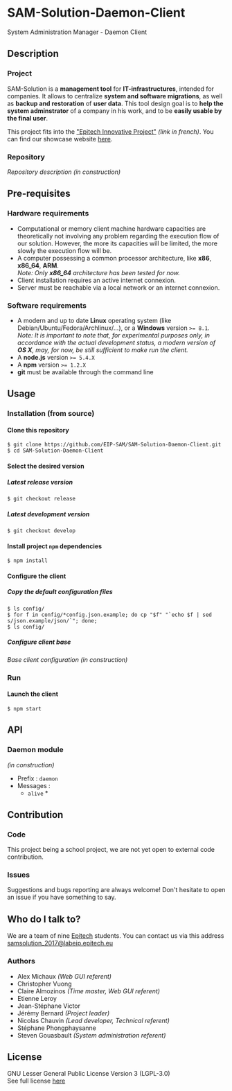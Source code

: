 # SAM-Solution-Daemon-Client
System Administration Manager - Daemon Client

## Description
### Project
SAM-Solution is a __management tool__ for __IT-infrastructures__, intended for companies.
It allows to centralize __system and software migrations__, as well as __backup and restoration__ of __user data__.
This tool design goal is to __help the system adminstrator__ of a company in his work, and to be __easily usable by the final user__.

This project fits into the ["Epitech Innovative Project"](http://www.epitech.eu/epitech-innovative-projects.aspx) *(link in french)*. You can find our showcase website [here](http://eip.epitech.eu/2017/samsolution).

### Repository
*Repository description (in construction)*

## Pre-requisites
### Hardware requirements
* Computational or memory client machine hardware capacities are theoretically not involving any problem regarding the execution flow of our solution. However, the more its capacities will be limited, the more slowly the execution flow will be.
* A computer possessing a common processor architecture, like __x86__, __x86_64__, __ARM__.  
  *Note: Only __x86_64__ architecture has been tested for now.*
* Client installation requires an active internet connexion.
* Server must be reachable via a local network or an internet connexion.

### Software requirements
* A modern and up to date __Linux__ operating system (like Debian/Ubuntu/Fedora/Archlinux/...), or a __Windows__ version `>= 8.1`.  
  *Note: It is important to note that, for experimental purposes only, in accordance with the actual development status, a modern version of __OS X__, may, for now, be still sufficient to make run the client.*
* A __node.js__ version `>= 5.4.X`
* A __npm__ version `>= 1.2.X`
* __git__ must be available through the command line

## Usage
### Installation (from source)
#### Clone this repository
```
$ git clone https://github.com/EIP-SAM/SAM-Solution-Daemon-Client.git
$ cd SAM-Solution-Daemon-Client
```

#### Select the desired version
##### Latest release version
```
$ git checkout release
```

##### Latest development version
```
$ git checkout develop
```

#### Install project `npm` dependencies
```
$ npm install
```

#### Configure the client
##### Copy the default configuration files
```
$ ls config/
$ for f in config/*config.json.example; do cp "$f" "`echo $f | sed s/json.example/json/`"; done;
$ ls config/
```

##### Configure client base
*Base client configuration (in construction)*

### Run
#### Launch the client
```
$ npm start
```

## API
### Daemon module
*(in construction)*
* Prefix : `daemon`
* Messages :
    * `alive`
      * 

## Contribution
### Code
This project being a school project, we are not yet open to external code contribution.

### Issues
Suggestions and bugs reporting are always welcome! Don't hesitate to open an issue if you have something to say.

## Who do I talk to?
We are a team of nine [Epitech](https://en.wikipedia.org/wiki/Epitech) students. You can contact us via this address samsolution_2017@labeip.epitech.eu

### Authors
* Alex Michaux *(Web GUI referent)*
* Christopher Vuong
* Claire Almozinos *(Time master, Web GUI referent)*
* Etienne Leroy
* Jean-Stéphane Victor
* Jérémy Bernard *(Project leader)*
* Nicolas Chauvin *(Lead developer, Technical referent)*
* Stéphane Phongphaysanne
* Steven Gouasbault *(System administration referent)*

## License
GNU Lesser General Public License Version 3 (LGPL-3.0)  
See full license [here](https://github.com/EIP-SAM/SAM-Solution-Daemon-Client/blob/develop/LICENSE)
